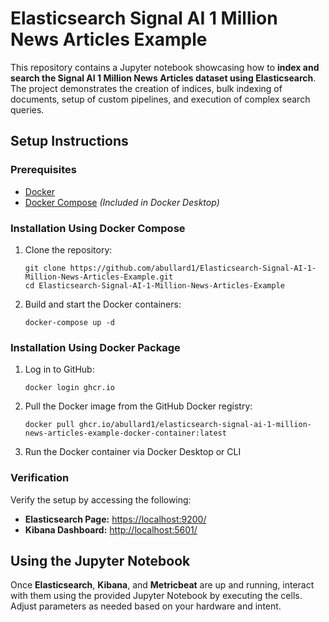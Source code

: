 
# Elasticsearch Signal AI 1 Million News Articles Example

This repository contains a Jupyter notebook showcasing how to **index and search the Signal AI 1 Million News Articles dataset using Elasticsearch**. The project demonstrates the creation of indices, bulk indexing of documents, setup of custom pipelines, and execution of complex search queries.

## Setup Instructions

### Prerequisites
- [Docker](https://www.docker.com/products/docker-desktop/)
- [Docker Compose](https://docs.docker.com/compose/install/linux/) *(Included in Docker Desktop)*

### Installation Using Docker Compose

1. Clone the repository:
   ```
   git clone https://github.com/abullard1/Elasticsearch-Signal-AI-1-Million-News-Articles-Example.git
   cd Elasticsearch-Signal-AI-1-Million-News-Articles-Example
   ```

2. Build and start the Docker containers:
   ```
   docker-compose up -d
   ```

### Installation Using Docker Package

1. Log in to GitHub:
   ```
   docker login ghcr.io
   ```

2. Pull the Docker image from the GitHub Docker registry:
   ```
   docker pull ghcr.io/abullard1/elasticsearch-signal-ai-1-million-news-articles-example-docker-container:latest
   ```

3. Run the Docker container via Docker Desktop or CLI

### Verification

Verify the setup by accessing the following:
- **Elasticsearch Page:** [https://localhost:9200/](https://localhost:9200/)
- **Kibana Dashboard:** [http://localhost:5601/](http://localhost:5601/)

## Using the Jupyter Notebook

Once **Elasticsearch**, **Kibana**, and **Metricbeat** are up and running, interact with them using the provided Jupyter Notebook by executing the cells. Adjust parameters as needed based on your hardware and intent.
